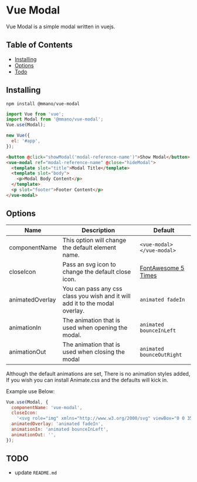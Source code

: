 # Vue Modal

Vue Modal is a simple modal written in vuejs.

## Table of Contents

- [Installing](#installing)
- [Options](#options)
- [Todo](#todo)

## Installing

`npm install @mmano/vue-modal`

```javascript
import Vue from 'vue';
import Modal from '@mmano/vue-modal';
Vue.use(Modal);

new Vue({
  el: '#app',
});
```

```html
<button @click="showModal('modal-reference-name')">Show Modal</button>
<vue-modal ref="modal-reference-name" @close="hideModal">
  <template slot="title">Modal Title</template>
  <template slot="body">
    <p>Modal Body Content</p>
  </template>
  <p slot="footer">Footer Content</p>
</vue-modal>
```

## Options

| Name            | Description                                                                   | Default                                                                        |
|-----------------|-------------------------------------------------------------------------------|--------------------------------------------------------------------------------|
| componentName   | This option will change the default element name.                             | `<vue-modal></vue-modal>`                                                      |
| closeIcon       | Pass an svg icon to change the default close icon.                            | [FontAwesome 5 Times](https://fontawesome.com/icons/times?style=solid&from=io) |
| animatedOverlay | You can pass any css class you wish and it will add it to the modal overlay.  | `animated fadeIn`                                                              |
| animationIn     | The animation that is used when opening the modal.                            | `animated bounceInLeft`                                                        |
| animationOut    | The animation that is used when closing the modal                             | `animated bounceOutRight`                                                      |
  
Although the default animations are set, There is no animation styles added, If you wish you can install Animate.css and the defaults will kick in.

Example use Below:

```javascript
Vue.use(Modal, {
  componentName: 'vue-modal',
  closeIcon:
    '<svg role="img" xmlns="http://www.w3.org/2000/svg" viewBox="0 0 352 512"><path fill="currentColor" d="M242.72 256l100.07-100.07c12.28-12.28 12.28-32.19 0-44.48l-22.24-22.24c-12.28-12.28-32.19-12.28-44.48 0L176 189.28 75.93 89.21c-12.28-12.28-32.19-12.28-44.48 0L9.21 111.45c-12.28 12.28-12.28 32.19 0 44.48L109.28 256 9.21 356.07c-12.28 12.28-12.28 32.19 0 44.48l22.24 22.24c12.28 12.28 32.2 12.28 44.48 0L176 322.72l100.07 100.07c12.28 12.28 32.2 12.28 44.48 0l22.24-22.24c12.28-12.28 12.28-32.19 0-44.48L242.72 256z"/></svg>',
  animatedOverlay: 'animated fadeIn',
  animationIn: 'animated bounceInLeft',
  animationOut: '',
});
```

## TODO

- update `README.md`
